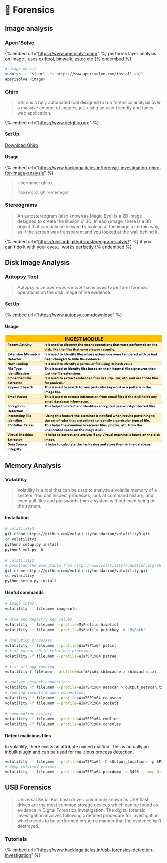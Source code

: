 # 🧩 Forensics

## Image analysis

### Aperi'Solve

{% embed url="https://www.aperisolve.com/" %}
performs layer analysis on image ; uses exiftool, binwalk, zsteg etc
{% endembed %}

```bash
# usage on cli
sudo sh -c "$(curl -fs https://www.aperisolve.com/install.sh)"
aperisolve <image>
```

### Ghiro

> Ghiro is a fully automated tool designed to run forensics analysis over a massive amount of images, just using an user friendly and fancy web application.

{% embed url="https://www.getghiro.org" %}

#### Set Up

[Download Ghiro](https://www.getghiro.org/appliances/0.2.1/Ghiro\_Appliance\_0.2.1-1.zip)

#### Usage

{% embed url="https://www.hackingarticles.in/forensic-investigation-ghiro-for-image-analysis" %}

> Username: ghiro
>
> Password: ghiromanager

### Stereograms

> An autostereogram (also known as Magic Eye) is a 2D image designed to create the illusion of 3D. In each image, there is a 3D object that can only be viewed by looking at the image a certain way, as if the screen was transparent and you looked at the wall behind it.

{% embed url="https://piellardj.github.io/stereogram-solver/" %}
if you can't do it with your eyes... works perfectly
{% endembed %}

## Disk Image Analysis

### Autopsy Tool

> Autopsy is an open-source tool that is used to perform forensic operations on the disk image of the evidence.

#### Set Up

{% embed url="https://www.autopsy.com/download" %}

#### Usage

![](<../.gitbook/assets/image (148).png>)

## Memory Analysis

### Volatility

> Volatility is a tool that can be used to analyze a volatile memory of a system. You can inspect processes, look at command history, and even pull files and passwords from a system without even being on the system.

#### Installation

```bash
# volatility3
git clone https://github.com/volatilityfoundation/volatility3.git
cd volatility3
python3 setup.py install
python3 vol.py —h

# volatility2
# Download the executable from https://www.volatilityfoundation.org/26
git clone https://github.com/volatilityfoundation/volatility.git
cd volatility
python setup.py install
```

#### Useful commands

```bash
# image infos
volatility -f file.mem imageinfo

# Hive and Registry key values
volatility -f file.mem --profile=MyProfile hivelist
volatility -f file.mem --profile=MyProfile printkey -K "MyPath"

# Analyzing processes
volatility -f file.mem --profile=Win7SP1x64 pslist
# list parent-child relations processes
volatility -f file.mem --profile=Win7SP1x64 pstree

# list all app running
volatility-f file.mem --profile=Win7SP1x64 shimcache > shimcache.txt

# analyze network connections
volatility -f file.mem --profile=Win7SP1x64 netscan > output_netscan.txt
# running sockets & open connections
volatility -f file.mem --profile=Win7SP1x64 connscan
volatility -f file.mem --profile=Win7SP1x64 sockets

# commandline history
volatility -f file.mem --profile=Win7SP1x64 cmdline
volatility -f file.mem --profile=Win7SP1x64 consoles
```

#### Detect malicious files

In volatility, there exists an attribute named malfind. This is actually an inbuilt plugin and can be used for malicious process detection.

```bash
volatility -f file.mem --profile=Win7SP1x64 -D <Output_Location> -p $PID malfind
# dump infected process
volatility -f file.mem --profile=Win7SP1x64 procdump -p 3496 --dump-dir $dumpfolder
```

## USB Forensics

> Universal Serial Bus flash drives, commonly known as USB flash drives are the most common storage devices which can be found as evidence in Digital Forensics Investigation. The digital forensic investigation involves following a defined procedure for investigation which needs to be performed in such a manner that the evidence isn’t destroyed.

### Tutorials

{% embed url="https://www.hackingarticles.in/usb-forensics-detection-investigation" %}
